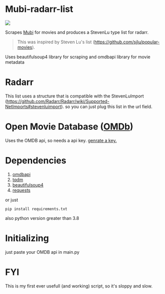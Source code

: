 # Mubi-radarr-list

<p align="left">
	<img src="https://img.shields.io/badge/License-MIT-green?style=for-the-badge">
</p>

Scrapes [Mubi](https://www.mubi.com/showing) for movies and produces a StevenLu type list for radarr.
> This was inspired by Steven Lu's list (https://github.com/sjlu/popular-movies).

Uses beautifulsoup4 library for scraping and omdbapi library for movie metadata

# Radarr
This list uses a structure that is compatible with the StevenLuImport (https://github.com/Radarr/Radarr/wiki/Supported-NetImports#stevenluimport).
so you can just plug this list in the url field.

# Open Movie Database ([OMDb](https://www.omdbapi.com))

Uses the OMDB api, so needs a api key.
[genrate a key.](https://www.omdbapi.com/apikey.aspx)

# Dependencies
1. [omdbapi](https://pypi.org/project/omdbapi/)
2. [tqdm](https://pypi.org/project/tqdm/)
3. [beautifulsoup4](https://pypi.org/project/beautifulsoup4/)
4. [requests](https://pypi.org/project/requests/)

 or just
```
pip install requirements.txt
```
 also python version greater than 3.8

# Initializing

just paste your OMDB api in main.py

# FYI
This is my first ever usefull (and working) script, so it's sloppy and slow.
